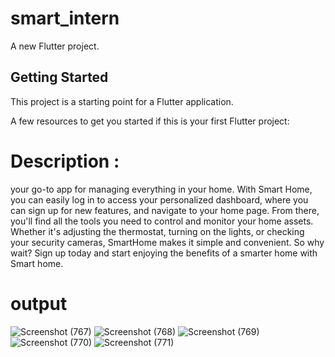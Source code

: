 # smart_intern

A new Flutter project.

## Getting Started

This project is a starting point for a Flutter application.

A few resources to get you started if this is your first Flutter project:

# Description : 
your go-to app for managing everything in your home. With Smart Home, you can easily log in to access your personalized dashboard, where you can sign up for new features, and navigate to your home page. From there, you'll find all the tools you need to control and monitor your home assets. Whether it's adjusting the thermostat, turning on the lights, or checking your security cameras, SmartHome makes it simple and convenient. So why wait? Sign up today and start enjoying the benefits of a smarter home with Smart home.

# output

![Screenshot (767)](https://github.com/Aneesanwar123/Smart-Home/assets/128696571/a984de12-c50c-439c-bac5-149d3e463e8d)
![Screenshot (768)](https://github.com/Aneesanwar123/Smart-Home/assets/128696571/0482b1ce-853a-4586-82ca-d6d266beda6d)
![Screenshot (769)](https://github.com/Aneesanwar123/Smart-Home/assets/128696571/e389ec92-c326-4432-a425-1f277510351b)
![Screenshot (770)](https://github.com/Aneesanwar123/Smart-Home/assets/128696571/f8292469-6ed3-44e0-a7c9-c453becef4ed)
![Screenshot (771)](https://github.com/Aneesanwar123/Smart-Home/assets/128696571/042d5143-3588-411b-8e4b-ac1eb31644a7)


